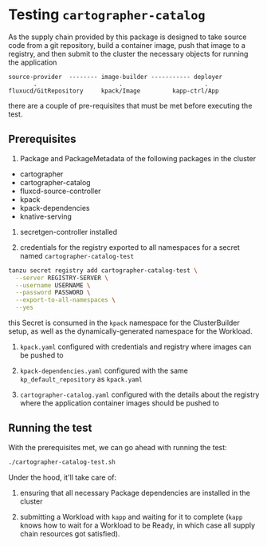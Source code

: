 # Testing `cartographer-catalog`

As the supply chain provided by this package is designed to take source code
from a git repository, build a container image, push that image to a registry,
and then submit to the cluster the necessary objects for running the
application

```text
source-provider  -------- image-builder ----------- deployer
       .                       .                       .
fluxucd/GitRepository     kpack/Image         kapp-ctrl/App
```

there are a couple of pre-requisites that must be met before executing the
test.

## Prerequisites

1. Package and PackageMetadata of the following packages in the cluster

* cartographer
* cartographer-catalog
* fluxcd-source-controller
* kpack
* kpack-dependencies
* knative-serving

1. secretgen-controller installed

1. credentials for the registry exported to all namespaces for a secret named
   `cartographer-catalog-test`

  ```bash
  tanzu secret registry add cartographer-catalog-test \
    --server REGISTRY-SERVER \
    --username USERNAME \
    --password PASSWORD \
    --export-to-all-namespaces \
    --yes
  ```

  this Secret is consumed in the `kpack` namespace for the ClusterBuilder
  setup, as well as the dynamically-generated namespace for the Workload.

1. `kpack.yaml` configured with credentials and registry where images can be
   pushed to

1. `kpack-dependencies.yaml` configured with the same `kp_default_repository`
   as `kpack.yaml`

1. `cartographer-catalog.yaml` configured with the details about the registry
   where the application container images should be pushed to

## Running the test

With the prerequisites met, we can go ahead with running the test:

```bash
./cartographer-catalog-test.sh
```

Under the hood, it'll take care of:

1. ensuring that all necessary Package dependencies are installed in the
   cluster

2. submitting a Workload with `kapp` and waiting for it to complete (`kapp`
   knows how to wait for a Workload to be Ready, in which case all supply chain
   resources got satisfied).
